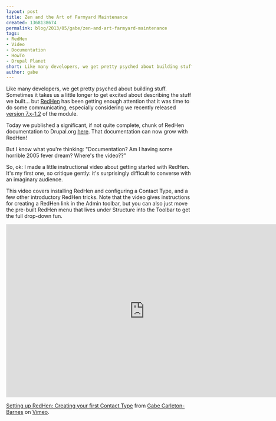 ```yaml
---
layout: post
title: Zen and the Art of Farmyard Maintenance
created: 1368138674
permalink: blog/2013/05/gabe/zen-and-art-farmyard-maintenance
tags:
- RedHen
- Video
- Documentation
- HowTo
- Drupal Planet
short: Like many developers, we get pretty psyched about building stuff. Sometimes it takes us a little longer to get excited about describing the stuff we built... but RedHen has been getting enough attention that it was time to do some communicating, especially considering we recently released version 7.x-1.2 of the module.
author: gabe
---
```

Like many developers, we get pretty psyched about building stuff. Sometimes it takes us a little longer to get excited about describing the stuff we built... but <a href="http://redhencrm.com/">RedHen</a> has been getting enough attention that it was time to do some communicating, especially considering we recently released <a href="(http://drupal.org/project/redhen">version 7.x-1.2</a> of the module.

Today we published a significant, if not quite complete, chunk of RedHen documentation to Drupal.org <a href="http://drupal.org/node/1989564">here</a>. That documentation can now grow with RedHen!

But I know what you're thinking: "Documentation? Am I having some horrible 2005 fever dream? Where's the video??"

So, ok: I made a little instructional video about getting started with RedHen. It's my first one, so critique gently: it's surprisingly difficult to converse with an imaginary audience.

This video covers installing RedHen and configuring a Contact Type, and a few other introductory RedHen tricks. Note that the video gives instructions for creating a RedHen link in the Admin toolbar, but you can also just move the pre-built RedHen menu that lives under Structure into the Toolbar to get the full drop-down fun.

<iframe src="http://player.vimeo.com/video/65782778?portrait=0" width="750" height="469" frameborder="0" webkitAllowFullScreen mozallowfullscreen allowFullScreen></iframe> <p><a href="http://vimeo.com/65782778">Setting up RedHen: Creating your first Contact Type</a> from <a href="http://vimeo.com/user18206923">Gabe Carleton-Barnes</a> on <a href="http://vimeo.com">Vimeo</a>.</p>

